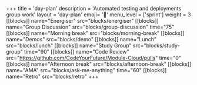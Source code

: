 +++
title = 'day-plan'
description = 'Automated testing and deployments group work'
layout = 'day-plan'
emoji= '📅'
menu_level = ['sprint']
weight = 3
[[blocks]]
name="Energiser"
src="blocks/energiser"
[[blocks]]
name="Group Discussion"
src="blocks/group-discussion"
time="75"
[[blocks]]
name="Morning break"
src="blocks/morning-break"
[[blocks]]
name="Demos"
src="blocks/demo"
[[blocks]]
name="Lunch"
src="blocks/lunch"
[[blocks]]
name="Study Group"
src="blocks/study-group"
time="90"
[[blocks]]
name="Code Review"
src="https://github.com/CodeYourFuture/Module-Cloud/pulls"
time="0"
[[blocks]]
name="Afternoon break"
src="blocks/afternoon-break"
[[blocks]]
name="AMA"
src="blocks/ask-me-anything"
time="60"
[[blocks]]
name="Retro"
src="blocks/retro"
+++
